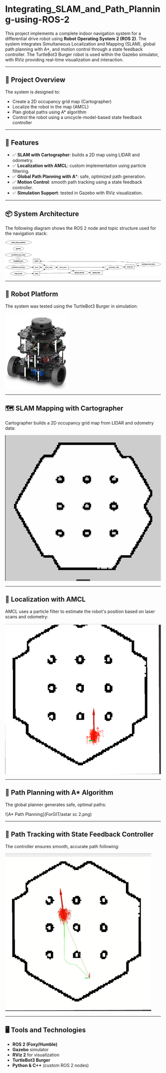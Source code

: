 # Integrating_SLAM_and_Path_Planning-using-ROS-2

This project implements a complete indoor navigation system for a differential drive robot using **Robot Operating System 2 (ROS 2)**. The system integrates Simultaneous Localization and Mapping (SLAM), global path planning with A*, and motion control through a state feedback controller. The TurtleBot3 Burger robot is used within the Gazebo simulator, with RViz providing real-time visualization and interaction.

---

## 🧠 Project Overview

The system is designed to:
- Create a 2D occupancy grid map (Cartographer)
- Localize the robot in the map (AMCL)
- Plan global paths using A* algorithm
- Control the robot using a unicycle-model-based state feedback controller

---

## 🚀 Features

- ✅ **SLAM with Cartographer**: builds a 2D map using LIDAR and odometry.
- ✅ **Localization with AMCL**: custom implementation using particle filtering.
- ✅ **Global Path Planning with A***: safe, optimized path generation.
- ✅ **Motion Control**: smooth path tracking using a state feedback controller.
- ✅ **Simulation Support**: tested in Gazebo with RViz visualization.

---

## 📦 System Architecture

The following diagram shows the ROS 2 node and topic structure used for the navigation stack:

![System Architecture](ForGit/RQTgraph.png)

---

## 🤖 Robot Platform

The system was tested using the TurtleBot3 Burger in simulation:

![TurtleBot3 Burger](ForGIT/turtlebot3pic.jpeg)

---

## 🗺️ SLAM Mapping with Cartographer

Cartographer builds a 2D occupancy grid map from LIDAR and odometry data:

![Final Map from Cartographer](ForGIT/carto_final_map.png)

---

## 🎯 Localization with AMCL

AMCL uses a particle filter to estimate the robot's position based on laser scans and odometry:

![AMCL Particle Cloud](ForGIT/AMCL_results_1(1).png)

---

## 🧭 Path Planning with A* Algorithm

The global planner generates safe, optimal paths:

![A* Path Planning](ForGIT/astar sc 2.png)

---

## 🛞 Path Tracking with State Feedback Controller

The controller ensures smooth, accurate path following:

![Robot Reaches Final Goal](ForGIT/controller_sc_3.png)

---

## 🖥️ Tools and Technologies

- **ROS 2 (Foxy/Humble)**
- **Gazebo** simulator
- **RViz 2** for visualization
- **TurtleBot3 Burger**
- **Python & C++** (custom ROS 2 nodes)


